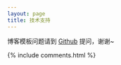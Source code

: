 ```yaml
---
layout: page
title: 技术支持 
---
```


博客模板问题请到 <a target="_blank" href='https://github.com/leopardpan/leopardpan.github.io/'>Github</a> 提问，谢谢~

{% include comments.html %}

